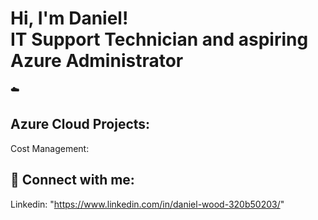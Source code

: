 <h1>Hi, I'm Daniel! <br/><a>IT Support Technician and aspiring Azure Administrator</a></h1>

☁️<h2>Azure Cloud Projects:</h2> 
Cost Management:


<h2> 🤳 Connect with me:</h2>

Linkedin: "https://www.linkedin.com/in/daniel-wood-320b50203/"
